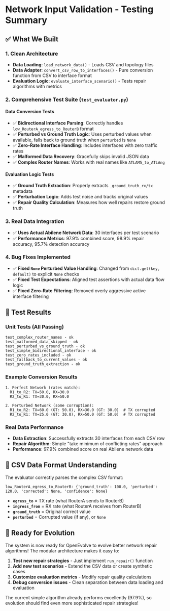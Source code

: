 # Network Input Validation - Testing Summary

## ✅ **What We Built**

### **1. Clean Architecture**
- **Data Loading**: `load_network_data()` - Loads CSV and topology files
- **Data Adapter**: `convert_csv_row_to_interfaces()` - Pure conversion function from CSV to interface format
- **Evaluation Logic**: `evaluate_interface_scenario()` - Tests repair algorithms with metrics

### **2. Comprehensive Test Suite (`test_evaluator.py`)**

#### **Data Conversion Tests**
- ✅ **Bidirectional Interface Parsing**: Correctly handles `low_RouterA_egress_to_RouterB` format
- ✅ **Perturbed vs Ground Truth Logic**: Uses perturbed values when available, falls back to ground truth when `perturbed` is `None`
- ✅ **Zero-Rate Interface Handling**: Includes interfaces with zero traffic rates
- ✅ **Malformed Data Recovery**: Gracefully skips invalid JSON data
- ✅ **Complex Router Names**: Works with real names like `ATLAM5_to_ATLAng`

#### **Evaluation Logic Tests**
- ✅ **Ground Truth Extraction**: Properly extracts `_ground_truth_rx/tx` metadata
- ✅ **Perturbation Logic**: Adds test noise and tracks original values
- ✅ **Repair Quality Calculation**: Measures how well repairs restore ground truth

### **3. Real Data Integration**
- ✅ **Uses Actual Abilene Network Data**: 30 interfaces per test scenario
- ✅ **Performance Metrics**: 97.9% combined score, 98.9% repair accuracy, 95.7% detection accuracy

### **4. Bug Fixes Implemented**
- ✅ **Fixed `None` Perturbed Value Handling**: Changed from `dict.get(key, default)` to explicit `None` checks
- ✅ **Fixed Test Expectations**: Aligned test assertions with actual data flow logic  
- ✅ **Fixed Zero-Rate Filtering**: Removed overly aggressive active interface filtering

## 🧪 **Test Results**

### **Unit Tests (All Passing)**
```
test_complex_router_names - ok
test_malformed_data_skipped - ok  
test_perturbed_vs_ground_truth - ok
test_simple_bidirectional_interface - ok
test_zero_rates_included - ok
test_fallback_to_current_values - ok
test_ground_truth_extraction - ok
```

### **Example Conversion Results**
```
1. Perfect Network (rates match):
  R1_to_R2: TX=50.0, RX=30.0
  R2_to_R1: TX=30.0, RX=50.0

2. Perturbed Network (some corruption):
  R1_to_R2: TX=60.0 (GT: 50.0), RX=30.0 (GT: 30.0)  # TX corrupted
  R2_to_R1: TX=25.0 (GT: 30.0), RX=50.0 (GT: 50.0)  # TX corrupted
```

### **Real Data Performance**
- **Data Extraction**: Successfully extracts 30 interfaces from each CSV row
- **Repair Algorithm**: Simple "take minimum of conflicting rates" approach
- **Performance**: 97.9% combined score on real Abilene network data

## 🔧 **CSV Data Format Understanding**

The evaluator correctly parses the complex CSV format:
```
low_RouterA_egress_to_RouterB: {'ground_truth': 100.0, 'perturbed': 120.0, 'corrected': None, 'confidence': None}
```

- **`egress_to`** = TX rate (what RouterA sends to RouterB)  
- **`ingress_from`** = RX rate (what RouterA receives from RouterB)
- **`ground_truth`** = Original correct value
- **`perturbed`** = Corrupted value (if any), or `None`

## 🚀 **Ready for Evolution**

The system is now ready for OpenEvolve to evolve better network repair algorithms! The modular architecture makes it easy to:

1. **Test new repair strategies** - Just implement `run_repair()` function
2. **Add new test scenarios** - Extend the CSV data or create synthetic cases  
3. **Customize evaluation metrics** - Modify repair quality calculations
4. **Debug conversion issues** - Clean separation between data loading and evaluation

The current simple algorithm already performs excellently (97.9%), so evolution should find even more sophisticated repair strategies! 